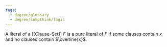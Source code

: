 ```yaml
---
tags:
  - degree/glossary
  - degree/compthink/logic
---
```

A literal of a [[Clause-Set]] $F$ is a pure literal of $F$ if some clauses contain $x$ and no clauses contain $\overline{x}$.
